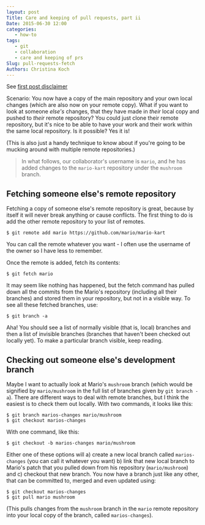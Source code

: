 ```yaml
---
layout: post
Title: Care and keeping of pull requests, part ii
Date: 2015-06-30 12:00
categories:
   - how-to
tags: 
   - git
   - collaboration
   - care and keeping of prs
Slug: pull-requests-fetch
Authors: Christina Koch
---
```


See [first post disclaimer](http://christinalk.github.io/blog/pull-requests.html)

Scenario: You now have a copy of the main repository and your own local changes (which 
are also now on your remote copy).  What if you want to look at someone *else's* 
changes, that they have made in *their* local copy and pushed to *their* remote 
repository?  You could just clone their remote repository, but 
it's nice to be able to have your work and their work within the same local 
repository.  Is it possible?  Yes it is!  

(This is also just a handy technique to know about if you're going to be 
mucking around with multiple remote repositories.)  

> In what follows, our collaborator's username is `mario`, and he has added changes to 
> the `mario-kart` repository under the `mushroom` branch.  

## Fetching someone else's remote repository

Fetching a copy of someone else's remote repository is great, because by itself 
it will never break anything or cause conflicts.  The first thing to do is add
the other remote repository to your list of remotes.  

~~~
$ git remote add mario https://github.com/mario/mario-kart
~~~

You can call the remote whatever you want - I often use the username 
of the owner so I have less to remember.  

Once the remote is added, fetch its contents: 

~~~
$ git fetch mario
~~~

It may seem like nothing has happened, but the fetch command has pulled down 
all the commits from the Mario's repository (including all their branches) and stored them in your repository, but not in a visible way.  To see all these fetched branches, use: 

~~~
$ git branch -a
~~~

Aha!  You should see a list of normally visible (that is, local) branches and then a list of invisible branches (branches that haven't been checked out locally yet).  To 
make a particular branch visible, keep reading.  

## Checking out someone else's development branch

Maybe I want to actually look at Mario's `mushroom` branch (which would be 
signified by `mario/mushroom` in the full list of branches given by 
`git branch -a`).  There are different ways to deal with remote branches, but I think 
the easiest is to check them out locally.  With two commands, it looks like this: 

~~~
$ git branch marios-changes mario/mushroom
$ git checkout marios-changes
~~~

With one command, like this: 

~~~
$ git checkout -b marios-changes mario/mushroom
~~~

Either one of these options will a) create a new local branch called `marios-changes` 
(you can call it whatever you want) b) link that new local branch to Mario's 
patch that you pulled down from his repository (`mario/mushroom`) and c) checkout
that new branch.  You now have a 
branch just like any other, that can be committed to, merged and even updated using: 

~~~
$ git checkout marios-changes
$ git pull mario mushroom
~~~

(This pulls changes from the `mushroom` branch in the `mario` remote 
repository into your local copy of the branch, called 
`marios-changes`).  
